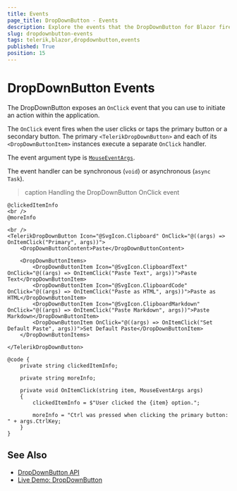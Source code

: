 ```yaml
---
title: Events
page_title: DropDownButton - Events
description: Explore the events that the DropDownButton for Blazor fires. See how you can handle the OnClick of the primary button and the secondary items to respond to the user action.
slug: dropdownbutton-events
tags: telerik,blazor,dropdownbutton,events
published: True
position: 15
---
```


# DropDownButton Events

The DropDownButton exposes an `OnClick` event that you can use to initiate an action within the application.

The `OnClick` event fires when the user clicks or taps the primary button or a secondary button. The primary `<TelerikDropDownButton>` and each of its `<DropDownButtonItem>` instances execute a separate `OnClick` handler.

The event argument type is [`MouseEventArgs`](https://docs.microsoft.com/en-us/dotnet/api/microsoft.aspnetcore.components.web.mouseeventargs).
 
The event handler can be synchronous (`void`) or asynchronous (`async Task`).

>caption Handling the DropDownButton OnClick event

````RAZOR
@clickedItemInfo
<br />
@moreInfo

<br />
<TelerikDropDownButton Icon="@SvgIcon.Clipboard" OnClick="@((args) => OnItemClick("Primary", args))">
    <DropDownButtonContent>Paste</DropDownButtonContent>

    <DropDownButtonItems>
        <DropDownButtonItem Icon="@SvgIcon.ClipboardText" OnClick="@((args) => OnItemClick("Paste Text", args))">Paste Text</DropDownButtonItem>
        <DropDownButtonItem Icon="@SvgIcon.ClipboardCode" OnClick="@((args) => OnItemClick("Paste as HTML", args))">Paste as HTML</DropDownButtonItem>
        <DropDownButtonItem Icon="@SvgIcon.ClipboardMarkdown" OnClick="@((args) => OnItemClick("Paste Markdown", args))">Paste Markdown</DropDownButtonItem>
        <DropDownButtonItem OnClick="@((args) => OnItemClick("Set Default Paste", args))">Set Default Paste</DropDownButtonItem>
    </DropDownButtonItems>

</TelerikDropDownButton>

@code {
    private string clickedItemInfo;

    private string moreInfo;

    private void OnItemClick(string item, MouseEventArgs args)
    {
        clickedItemInfo = $"User clicked the {item} option.";

        moreInfo = "Ctrl was pressed when clicking the primary button: " + args.CtrlKey;
    }
}
````


## See Also

* [DropDownButton API](slug:Telerik.Blazor.Components.TelerikDropDownButton)
* [Live Demo: DropDownButton](https://demos.telerik.com/blazor-ui/dropdownbutton/overview)
